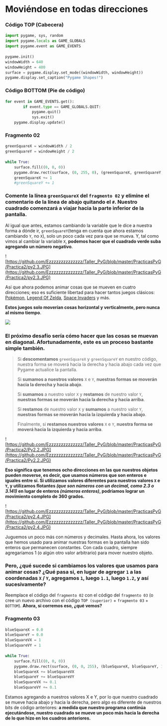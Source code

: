 # Moviéndose en todas direcciones
### Código TOP (Cabecera)
```python
import pygame, sys, random
import pygame.locals as GAME_GLOBALS
import pygame.event as GAME_EVENTS

pygame.init()
windowWidth = 640
windowHeight = 480
surface = pygame.display.set_mode((windowWidth, windowHeight))
pygame.display.set_caption("Pygame Shapes!")
```
### Código BOTTOM (Pie de código)
```python
for event in GAME_EVENTS.get():
        if event.type == GAME_GLOBALS.QUIT:
            pygame.quit()
            sys.exit()
    pygame.display.update()
```
### Fragmento 02
```python
greenSquareX = windowWidth / 2
greenSquareY = windowHeight / 2

while True:
    surface.fill((0, 0, 0))
    pygame.draw.rect(surface, (0, 255, 0), (greenSquareX, greenSquareY, 10, 10))
    greenSquareX += 1
    #greenSquareY += 1
```

### **Comente la línea `greenSquareX` del `fragmento 02` y elimine el comentario de la línea de abajo quitando el `#`. Nuestro cuadrado comenzará a viajar hacia la parte inferior de la pantalla**. 

Al igual que antes, estamos cambiando la variable que le dice a nuestra forma a dónde ir, `greenSquareY`(tenga en cuenta que ahora estamos cambiando `Y`, no `X`), solo un poco cada vez para que se mueva. Y, tal como vimos al cambiar la variable `X`, **podemos hacer que el cuadrado verde suba agregando un número negativo**.

![https://github.com/Ezzzzzzzzzzzzzz/Taller_PyG/blob/master/PracticasPyG/Practica2/py2.3.JPG](https://github.com/Ezzzzzzzzzzzzzz/Taller_PyG/blob/master/PracticasPyG/Practica2/py2.3.JPG)

Así que ahora podemos animar cosas que se mueven en cuatro direcciones; eso es suficiente libertad para hacer tantos juegos clásicos: [Pokémon](https://www.youtube.com/watch?v=s_4zaj8EbFI), [Legend Of Zelda](https://www.zelda.com/), [Space Invaders](https://elgoog.im/space-invaders/) y más. 

**Estos juegos solo moverían cosas horizontal y verticalmente, pero nunca al mismo tiempo**. 

![](https://media.giphy.com/media/xyKxclKcUXfaM/giphy.gif)

### **El próximo desafío sería cómo hacer que las cosas se muevan en diagonal.** Afortunadamente, este es un proceso bastante simple también.

> Si **descomentamos** `greenSquareX` y `greenSquareY` en nuestro código, nuestra forma se moverá hacia la derecha y hacia abajo cada vez que Pygame actualice la pantalla. 
>
>Si **sumamos a nuestros valores** `X` e `Y`, **nuestras formas se moverán hacia la derecha y hacia abajo**. 
>
>Si **sumamos** a nuestro valor `X` y **restamos** de nuestro valor `Y`, **nuestras formas se moverán hacia la derecha y hacia arriba**. 
>
>Si **restamos** de nuestro valor `X` y **sumamos** a nuestro valor `Y`, **nuestras formas se moverán hacia la izquierda y hacia abajo**. 
>
>Finalmente, si **restamos nuestros valores** `X` e `Y`, **nuestra forma se moverá hacia la izquierda y hacia arriba**. 

![https://github.com/Ezzzzzzzzzzzzzz/Taller_PyG/blob/master/PracticasPyG/Practica2/Py2.2.JPG](https://github.com/Ezzzzzzzzzzzzzz/Taller_PyG/blob/master/PracticasPyG/Practica2/Py2.2.JPG)

**Eso significa que tenemos ocho direcciones en las que nuestros objetos pueden moverse, es decir, que usamos números que son enteros e iguales entre sí. Si utilizamos valores diferentes para nuestros valores `X` e `Y`, y utilizamos **flotantes** *(que son números con un decimal, como 2.3 o 3.141)* en lugar de **enteros** *(números enteros)*, podríamos lograr un movimiento completo de 360 grados.**

![https://github.com/Ezzzzzzzzzzzzzz/Taller_PyG/blob/master/PracticasPyG/Practica2/py2.4.JPG](https://github.com/Ezzzzzzzzzzzzzz/Taller_PyG/blob/master/PracticasPyG/Practica2/py2.4.JPG)

Juguemos un poco más con números y decimales. Hasta ahora, los valores que hemos usado para animar nuestras formas en la pantalla han sido enteros que permanecen constantes. Con cada cuadro, siempre agregaríamos 1 (o algún otro valor arbitrario) para mover nuestro objeto. 

### Pero, **¿qué sucede si cambiamos los valores que usamos para animar cosas? ¿Qué pasa si, en lugar de agregar `1` a las coordenadas `X` / `Y`, agregamos `1`, luego `1.1`, luego `1.2`, y así sucesivamente?**

Reemplace el código del `fragmento 02` con el código del `fragmento 03` (o cree un nuevo archivo con el código `TOP (superior)` + `fragmento 03` + `BOTTOM`). **Ahora, si corremos eso, ¿qué vemos?**

### Fragmento 03
```python
blueSquareX = 0.0
blueSquareY = 0.0
blueSquareVX = 1
blueSquareVY = 1

while True:
	surface.fill((0, 0, 0))
	pygame.draw.rect(surface, (0, 0, 255), (blueSquareX, blueSquareY, 10, 10)
	blueSquareX += blueSquareVX
	blueSquareY += blueSquareVY
	blueSquareVX += 0.1
	blueSquareVY += 0.1
```
 Estamos agregando a nuestros valores X e Y, por lo que nuestro cuadrado se mueve hacia abajo y hacia la derecha, pero algo es diferente de nuestros bits de código anteriores: **a medida que nuestro programa continúa ejecutándose, nuestro cuadrado se mueve un poco más hacia la derecha de lo que hizo en los cuadros anteriores.**
<!--stackedit_data:
eyJoaXN0b3J5IjpbLTU3MzMzOTQzNiwxMDk0NzYyMzg4LC0zOT
U4MDg5MDcsMTAxNjk3NzU2MSwxOTc2ODI3MTI1LDM3MTcwNzM3
NywxMzk0NTg5NDUsLTQzNTUwNDU5OCwtMTg2NTY2ODgxOCw5OD
E1MjAwNzVdfQ==
-->